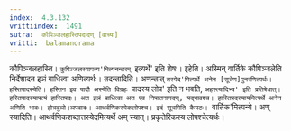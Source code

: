 ```yaml
---
index:  4.3.132
vrittiindex:  1491
sutra:  कौपिञ्जलहास्तिपदादण् [वाच्यः]
vritti:  balamanorama 
---
```


कौपिञ्जलहास्ति। `कुपिञ्जलस्यापत्य'मित्यनन्तरम् `इत्यर्थे' इति शेषः। इहेति। अस्मिन् वार्तिके कौपिञ्जलेति निर्देशादत इञं बाधित्वा अणित्यर्थः। तदन्तादिति। अणन्तात् `तस्येद'मित्यर्थे अनेन [सूत्रेण]पुनरणित्यर्थः। हस्तिपादस्येति। हस्तिन इव पादौ अस्येति विग्रहः `पादस्य लोप' इति न भवति, `अहस्त्यादिभ्य' इति प्रतिषेधात्। हस्तिपादस्यापत्यं हास्तिपदः। अत इञं बाधित्वा अत एव निपातनागदण्, पद्भावश्च। हास्तिपदस्यायमित्यर्थे अनेन अणिति भावः। होत्रवुञो।ञपवादः। आथर्वणिकस्येकलोपश्च। इदं सूत्रमिति कैयटः। `वार्तिक'मित्यन्ये। अण् स्यादिति। आथर्वणिकशब्दात्तस्येदमित्यर्थे अम् स्यात्। प्रकृतेरिकस्य लोपश्चेत्यर्थः। 


